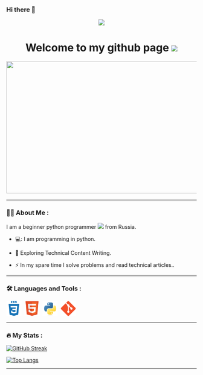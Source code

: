 ### Hi there 👋

<!--
**MaximKirill0v/MaximKirill0v** is a ✨ _special_ ✨ repository because its `README.md` (this file) appears on your GitHub profile.

-->

<div id="header" align="center">
  <img src="https://media.giphy.com/media/HEPwfdu6T6svpPE1eN/giphy.gif" width="200"/>
<!--   <div id="badges">
    <a href="your-linkedin-URL">
      <img src="https://img.shields.io/badge/LinkedIn-blue?style=for-the-badge&logo=linkedin&logoColor=white" alt="LinkedIn Badge"/>
    </a>
    <a href="your-youtube-URL">
      <img src="https://img.shields.io/badge/YouTube-red?style=for-the-badge&logo=youtube&logoColor=white" alt="Youtube Badge"/>
    </a>
    <a href="your-twitter-URL">
      <img src="https://img.shields.io/badge/Twitter-blue?style=for-the-badge&logo=twitter&logoColor=white" alt="Twitter Badge"/>
    </a>
  </div> -->
<!--   <img src="https://komarev.com/ghpvc/?username=your-github-username&style=flat-square&color=blue" alt=""/> -->
  <h1>
    Welcome to my github page
    <img src="https://media.giphy.com/media/hvRJCLFzcasrR4ia7z/giphy.gif" width="30px"/>
  </h1>
</div>
<div align="center">
  <img src="https://media.giphy.com/media/v1.Y2lkPTc5MGI3NjExNzBhZWJhMTQ3MTY1ODhjMmY3OGU3MmQ5Y2NkMWQ5NDgyZmM0YWExNyZjdD1n/L8K62iTDkzGX6/giphy.gif" width="600" height="350"/>
</div>

---

### :man_technologist: About Me :
I am a beginner python programmer <img src="https://media.giphy.com/media/WUlplcMpOCEmTGBtBW/giphy.gif" width="30"> from Russia.
- 💻: I am programming in python.

- :seedling: Exploring Technical Content Writing.

- :zap: In my spare time I solve problems and read technical articles..

---

### :hammer_and_wrench: Languages and Tools :
<div>
  <img src="https://github.com/devicons/devicon/blob/master/icons/css3/css3-plain-wordmark.svg"  title="CSS3" alt="CSS" width="40" height="40"/>&nbsp;
  <img src="https://github.com/devicons/devicon/blob/master/icons/html5/html5-original.svg" title="HTML5" alt="HTML" width="40" height="40"/>&nbsp;
  <img src="https://github.com/devicons/devicon/blob/master/icons/python/python-original.svg" title="HTML5" alt="HTML" width="40" height="40"/>&nbsp;
  <img src="https://github.com/devicons/devicon/blob/master/icons/git/git-original.svg" title="Git" **alt="Git" width="40" height="40"/>
</div>

---

### :fire: My Stats :
[![GitHub Streak](http://github-readme-streak-stats.herokuapp.com?user=MaximKirill0v&theme=dark&background=000000)](https://git.io/streak-stats)

[![Top Langs](https://github-readme-stats.vercel.app/api/top-langs/?username=MaximKirill0v&layout=compact&theme=vision-friendly-dark)](https://github.com/anuraghazra/github-readme-stats)

---

